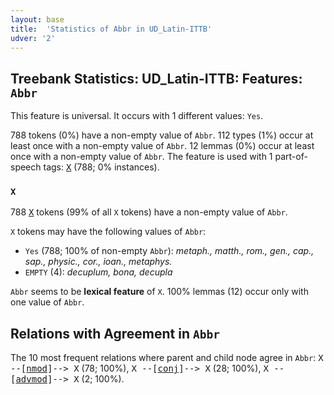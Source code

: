 ```yaml
---
layout: base
title:  'Statistics of Abbr in UD_Latin-ITTB'
udver: '2'
---
```


## Treebank Statistics: UD_Latin-ITTB: Features: `Abbr`

This feature is universal.
It occurs with 1 different values: `Yes`.

788 tokens (0%) have a non-empty value of `Abbr`.
112 types (1%) occur at least once with a non-empty value of `Abbr`.
12 lemmas (0%) occur at least once with a non-empty value of `Abbr`.
The feature is used with 1 part-of-speech tags: <tt><a href="la_ittb-pos-X.html">X</a></tt> (788; 0% instances).

### `X`

788 <tt><a href="la_ittb-pos-X.html">X</a></tt> tokens (99% of all `X` tokens) have a non-empty value of `Abbr`.

`X` tokens may have the following values of `Abbr`:

* `Yes` (788; 100% of non-empty `Abbr`): <em>metaph., matth., rom., gen., cap., sap., physic., cor., ioan., metaphys.</em>
* `EMPTY` (4): <em>decuplum, bona, decupla</em>

`Abbr` seems to be **lexical feature** of `X`. 100% lemmas (12) occur only with one value of `Abbr`.

## Relations with Agreement in `Abbr`

The 10 most frequent relations where parent and child node agree in `Abbr`:
<tt>X --[<tt><a href="la_ittb-dep-nmod.html">nmod</a></tt>]--> X</tt> (78; 100%),
<tt>X --[<tt><a href="la_ittb-dep-conj.html">conj</a></tt>]--> X</tt> (28; 100%),
<tt>X --[<tt><a href="la_ittb-dep-advmod.html">advmod</a></tt>]--> X</tt> (2; 100%).


